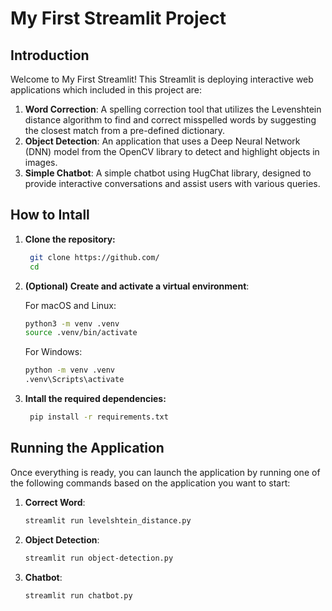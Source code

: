 # My First Streamlit Project

## Introduction

Welcome to My First Streamlit! 
This Streamlit is deploying interactive web applications which included in this project are:

1. **Word Correction**: A spelling correction tool that utilizes the Levenshtein distance algorithm to find and correct misspelled words by suggesting the closest match from a pre-defined dictionary.
2. **Object Detection**: An application that uses a Deep Neural Network (DNN) model from the OpenCV library to detect and highlight objects in images.
3. **Simple Chatbot**: A simple chatbot using HugChat library, designed to provide interactive conversations and assist users with various queries.

## How to Intall
1. **Clone the repository:**
   ```sh
    git clone https://github.com/
    cd 
    ```
2. **(Optional) Create and activate a virtual environment**:
   
   For macOS and Linux:
    ```sh
    python3 -m venv .venv
    source .venv/bin/activate
    ```

    For Windows:
    ```sh
    python -m venv .venv
    .venv\Scripts\activate
    ```
3. **Intall the required dependencies:**
   ```sh
    pip install -r requirements.txt
    ```
## Running the Application

Once everything is ready, you can launch the application by running one of the following commands based on the application you want to start:

1. **Correct Word**:
    ```sh
    streamlit run levelshtein_distance.py
    ```

2. **Object Detection**:
    ```sh
    streamlit run object-detection.py
    ```

3. **Chatbot**:
    ```sh
    streamlit run chatbot.py
    ```